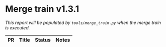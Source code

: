 # Merge train v1.3.1

_This report will be populated by `tools/merge_train.py` when the merge train is executed._

| PR | Title | Status | Notes |
| --- | --- | --- | --- |
